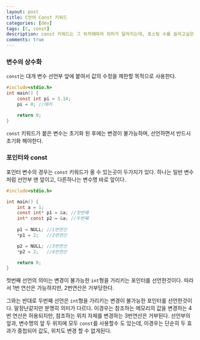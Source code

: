 ```yaml
---
layout: post
title: C언어 Const 키워드
categories: [dev]
tags: [C, const]
description: const 키워드는 그 위치에따라 의미가 달라지는데, 포스팅 수를 늘리고싶은 생각으로 가득차있기때문에 그냥 해봐야지.
comments: true
---
```


### 변수의 상수화
`const`는 대개 변수 선언부 앞에 붙여서 값의 수정을 제한할 목적으로 사용한다. 
```C
#include<stdio.h>
int main() {
	const int pi = 3.14;
	pi = 0; //에러

	return 0;
}
```
`const` 키워드가 붙은 변수는 초기화 된 후에는 변경이 불가능하며, 선언하면서 반드시 초기화 해야한다.

### 포인터와 const
포인터 변수의 경우는 `const` 키워드가 올 수 있는곳이 두가지가 있다. 하나는 일반 변수처럼 선언부 맨 앞이고, 다른하나는 변수명 바로 앞이다. 
```C
#include<stdio.h>

int main() {
	int a = 1;
	const int* p1 = &a; //첫번째
	int* const p2 = &a; //두번째
	
	p1 = NULL; //1번연산
	*p1 = 2;   //2번연산

	p2 = NULL; //3번연산
	*p2 = 2;   //4번연산

	return 0;	
}
```
첫번째 선언의 의미는 변경이 불가능한 `int`형을 가리키는 포인터를 선언한것이다. 따라서 1번 연산은 가능하지만, 2번연산은 거부당한다.

그와는 반대로 두번째 선언은 `int`형을 가리키는 변경이 불가능한 포인터를 선언한것이다. 말장난같지만 분명히 의미가 다르다. 이경우는 참조하는 메모리의 값을 변경하는 4번 연산은 허용되지만, 참조하는 위치 자체를 변경하는 3번연산은 거부된다.
선언부의 앞과, 변수명의 앞 두 위치에 모두 `const`를 사용할수 도 있는데, 이경우는 단순히 두 효과가 중첩되어 값도, 위치도 변경 할 수 없게된다.
